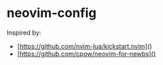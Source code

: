 # neovim-config

Inspired by:
- [https://github.com/nvim-lua/kickstart.nvim]()
- [https://github.com/cpow/neovim-for-newbs]()
